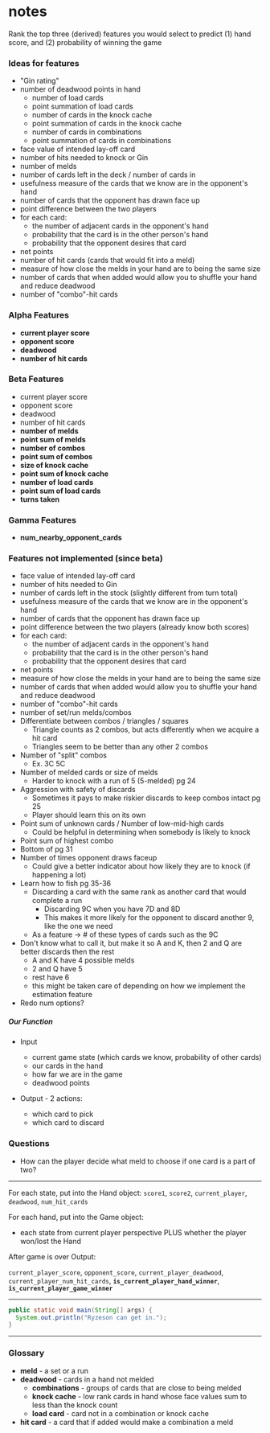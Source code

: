 # notes

Rank the top three (derived) features you would select to predict (1) hand score, and (2) probability of winning the game



### Ideas for features
- "Gin rating"
- number of deadwood points in hand
    - number of load cards
    - point summation of load cards
    - number of cards in the knock cache
    - point summation of cards in the knock cache
    - number of cards in combinations
    - point summation of cards in combinations
- face value of intended lay-off card
- number of hits needed to knock or Gin
- number of melds
- number of cards left in the deck / number of cards in
- usefulness measure of the cards that we know are in the opponent's hand
- number of cards that the opponent has drawn face up
- point difference between the two players
- for each card:
    - the number of adjacent cards in the opponent's hand
    - probability that the card is in the other person's hand
    - probability that the opponent desires that card
- net points
- number of hit cards (cards that would fit into a meld)
- measure of how close the melds in your hand are to being the same size
- number of cards that when added would allow you to shuffle your hand and reduce deadwood
- number of "combo"-hit cards

### Alpha Features
 - **current player score**
 - **opponent score**
 - **deadwood**
 - **number of hit cards**

### Beta Features
- current player score
- opponent score
- deadwood
- number of hit cards
- **number of melds**
- **point sum of melds**
- **number of combos**
- **point sum of combos**
- **size of knock cache**
- **point sum of knock cache**
- **number of load cards**
- **point sum of load cards**
- **turns taken**


### Gamma Features
- **num_nearby_opponent_cards**


### Features not implemented (since beta)
- face value of intended lay-off card
- number of hits needed to Gin
- number of cards left in the stock (slightly different from turn total)
- usefulness measure of the cards that we know are in the opponent's hand
- number of cards that the opponent has drawn face up
- point difference between the two players (already know both scores)
- for each card:
    - the number of adjacent cards in the opponent's hand
    - probability that the card is in the other person's hand
    - probability that the opponent desires that card
- net points
- measure of how close the melds in your hand are to being the same size
- number of cards that when added would allow you to shuffle your hand and reduce deadwood
- number of "combo"-hit cards
- number of set/run melds/combos
- Differentiate between combos / triangles / squares
	- Triangle counts as 2 combos, but acts differently when we acquire a hit card
	- Triangles seem to be better than any other 2 combos
- Number of "split" combos
	- Ex. 3C 5C
- Number of melded cards or size of melds
	- Harder to knock with a run of 5 (5-melded) pg 24
- Aggression with safety of discards
	- Sometimes it pays to make riskier discards to keep combos intact pg 25
	- Player should learn this on its own
- Point sum of unknown cards / Number of low-mid-high cards
	- Could be helpful in determining when somebody is likely to knock
- Point sum of highest combo
- Bottom of pg 31
- Number of times opponent draws faceup
	- Could give a better indicator about how likely they are to knock (if happening a lot)
- Learn how to fish pg 35-36
	- Discarding a card with the same rank as another card that would complete a run
		- Discarding 9C when you have 7D and 8D
		- This makes it more likely for the opponent to discard another 9, like the one we need
	- As a feature -> # of these types of cards such as the 9C
- Don't know what to call it, but make it so A and K, then 2 and Q are better discards then the rest
	- A and K have 4 possible melds
	- 2 and Q have 5
	- rest have 6
	- this might be taken care of depending on how we implement the estimation feature
- Redo num options?



##### Our Function

- Input
    - current game state (which cards we know, probability of other cards)
    - our cards in the hand
    - how far we are in the game
    - deadwood points

- Output - 2 actions:
    - which card to pick
    - which card to discard



### Questions
 - How can the player decide what meld to choose if one card is a part of two?




---

For each state, put into the Hand object:
`score1`, `score2`, `current_player`, `deadwood`, `num_hit_cards`

For each hand, put into the Game object:
 - each state from current player perspective PLUS whether the player won/lost the Hand

After game is over Output:

`current_player_score`, `opponent_score`, `current_player_deadwood`, `current_player_num_hit_cards`, **`is_current_player_hand_winner`**, **`is_current_player_game_winner`**

---






 ```java
 public static void main(String[] args) {
   System.out.println("Ryzeson can get in.");
 }
 ```


___
### Glossary
- **meld** - a set or a run
- **deadwood** - cards in a hand not melded
    - **combinations** - groups of cards that are close to being melded
    - **knock cache** - low rank cards in hand whose face values sum to less than the knock count
    - **load card** - card not in a combination or knock cache
- **hit card** - a card that if added would make a combination a meld
